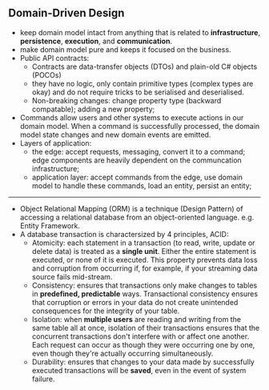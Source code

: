 ## Domain-Driven Design

- keep domain model intact from anything that is related to **infrastructure**, **persistence**, **execution**, and **communication**.
- make domain model pure and keeps it focused on the business.
- Public API contracts:
  - Contracts are data-transfer objects (DTOs) and plain-old C# objects (POCOs)
  - they have no logic, only contain primitive types (complex types are okay) and do not require tricks to be serialised and deserialised.
  - Non-breaking changes: change property type (backward compatable); adding a new property;
- Commands allow users and other systems to execute actions in our domain model. When a command is successfully processed, the domain model state changes and new domain events are emitted.
- Layers of application:
  - the edge: accept requests, messaging, convert it to a command; edge components are heavily dependent on the communcation infrastructure;
  - application layer: accept commands from the edge, use domain model to handle these commands, load an entity, persist an entity;

---

- Object Relational Mapping (ORM) is a technique (Design Pattern) of accessing a relational database from an object-oriented language. e.g. Entity Framework.
- A database transaction is charactersized by 4 principles, ACID:
  - Atomicity: each statement in a transaction (to read, write, update or delete data) is treated as a **single unit**. Either the entire statement is executed, or none of it is executed. This property prevents data loss and corruption from occurring if, for example, if your streaming data source fails mid-stream.
  - Consistency: ensures that transactions only make changes to tables in **predefined, predictable** ways. Transactional consistency ensures that corruption or errors in your data do not create unintended consequences for the integrity of your table.
  - Isolation: when **multiple users** are reading and writing from the same table all at once, isolation of their transactions ensures that the concurrent transactions don't interfere with or affect one another. Each request can occur as though they were occurring one by one, even though they're actually occurring simultaneously.
  - Durability: ensures that changes to your data made by successfully executed transactions will be **saved**, even in the event of system failure.
